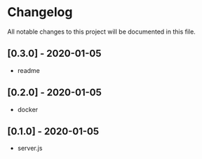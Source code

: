 # Changelog
All notable changes to this project will be documented in this file.

## [0.3.0] - 2020-01-05

- readme

## [0.2.0] - 2020-01-05

- docker

## [0.1.0] - 2020-01-05

- server.js


